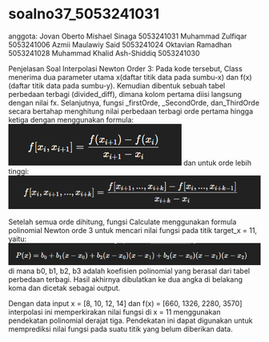 # soalno37_5053241031
anggota:
Jovan Oberto Mishael Sinaga 5053241031
Muhammad Zulfiqar 5053241006
Azmii Maulawiy Said 5053241024
Oktavian Ramadhan 5053241028
Muhammad Khalid Ash-Shiddiq 5053241030


Penjelasan Soal Interpolasi Newton Order 3: 
Pada kode tersebut, Class menerima dua parameter utama x(daftar titik data pada sumbu-x) dan f(x)(daftar titik data pada sumbu-y). Kemudian dibentuk sebuah tabel perbedaan terbagi (divided_diff), dimana kolom pertama diisi langsung dengan nilai fx. Selanjutnya, fungsi _firstOrde, _SecondOrde, dan_ThirdOrde secara bertahap menghitung nilai perbedaan terbagi orde pertama hingga ketiga dengan menggunakan formula: ![alt text](image.png) dan untuk orde lebih tinggi: ![ ](image-1.png) 

Setelah semua orde dihitung, fungsi Calculate menggunakan formula polinomial Newton orde 3 untuk mencari nilai fungsi pada titik target_x = 11, yaitu: ![alt text](image-2.png) di mana b0, b1, b2, b3 adalah koefisien polinomial yang berasal dari tabel perbedaan terbagi. Hasil akhirnya dibulatkan ke dua angka di belakang koma dan dicetak sebagai output. 

Dengan data input x = [8, 10, 12, 14] dan f(x) = [660, 1326, 2280, 3570] interpolasi ini memperkirakan nilai fungsi di x = 11 menggunakan pendekatan polinomial derajat tiga. Pendekatan ini dapat digunakan untuk memprediksi nilai fungsi pada suatu titik yang belum diberikan data. 